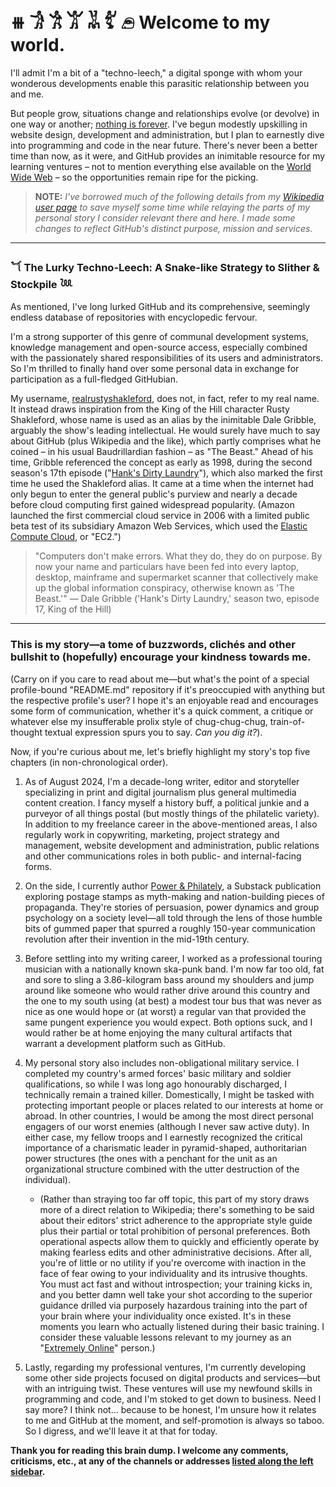 # ⧻ 𓀞 𓀟 𓀠 𓀡 𓀤 𓂉 Welcome to my world.

I'll admit I'm a bit of a "techno-leech," a digital sponge with whom your wonderous developments enable this parasitic relationship between you and me.

But people grow, situations change and relationships evolve (or devolve) in one way or another; [nothing is forever](https://www.youtube.com/watch?v=S_TdhhrUrv8). I've begun modestly upskilling in website design, development and administration, but I plan to earnestly dive into programming and code in the near future. There's never been a better time than now, as it were, and GitHub provides an inimitable resource for my learning ventures – not to mention everything else available on the [World Wide Web](https://rationalwiki.org/wiki/Internet#.22Internet.22_vs._.22World_Wide_Web.22) – so the opportunities remain ripe for the picking.

> **NOTE:** *I've borrowed much of the following details from my [Wikipedia user page](https://en.wikipedia.org/wiki/User:Real_Rusty_Shakleford) to save myself some time while relaying the parts of my personal story I consider relevant there and here. I made some changes to reflect GitHub's distinct purpose, mission and services.*

---

### 𓆔 The Lurky Techno-Leech: A Snake-like Strategy to Slither & Stockpile 𓆙

As mentioned, I've long lurked GitHub and its comprehensive, seemingly endless database of repositories with encyclopedic fervour.

I'm a strong supporter of this genre of communal development systems, knowledge management and open-source access, especially combined with the passionately shared responsibilities of its users and administrators. So I'm thrilled to finally hand over some personal data in exchange for participation as a full-fledged GitHubian.

My username, [realrustyshakleford](https://github.com/realrustyshakleford), does not, in fact, refer to my real name. It instead draws inspiration from the King of the Hill character Rusty Shakleford, whose name is used as an alias by the inimitable Dale Gribble, arguably the show's leading intellectual. He would surely have much to say about GitHub (plus Wikipedia and the like), which partly comprises what he coined – in his usual Baudrillardian fashion – as "The Beast." Ahead of his time, Gribble referenced the concept as early as 1998, during the second season's 17th episode ("[Hank's Dirty Laundry](https://kingofthehill.fandom.com/wiki/Hank%27s_Dirty_Laundry)"), which also marked the first time he used the Shakleford alias. It came at a time when the internet had only begun to enter the general public's purview and nearly a decade before cloud computing first gained widespread popularity. (Amazon launched the first commercial cloud service in 2006 with a limited public beta test of its subsidiary Amazon Web Services, which used the [Elastic Compute Cloud](https://en.wikipedia.org/wiki/Amazon_Elastic_Compute_Cloud), or "EC2.")

> "Computers don't make errors. What they do, they do on purpose. By now your name and particulars have been fed into every laptop, desktop, mainframe and supermarket scanner that collectively make up the global information conspiracy, otherwise known as 'The Beast.'" — Dale Gribble ('Hank's Dirty Laundry,' season two, episode 17, King of the Hill)

---

### This is my story—a tome of buzzwords, clichés and other bullshit to (hopefully) encourage your kindness towards me.

(Carry on if you care to read about me—but what's the point of a special profile-bound "README.md" repository if it's preoccupied with anything but the respective profile's user? I hope it's an enjoyable read and encourages some form of communication, whether it's a quick comment, a critique or whatever else my insufferable prolix style of chug-chug-chug, train-of-thought textual expression spurs you to say. *Can you dig it?*).

Now, if you're curious about me, let's briefly highlight my story's top five chapters (in non-chronological order).

1. As of August 2024, I'm a decade-long writer, editor and storyteller specializing in print and digital journalism plus general multimedia content creation. I fancy myself a history buff, a political junkie and a purveyor of all things postal (but mostly things of the philatelic variety). In addition to my freelance career in the above-mentioned areas, I also regularly work in copywriting, marketing, project strategy and management, website development and administration, public relations and other communications roles in both public- and internal-facing forms.

2. On the side, I currently author [Power & Philately](https://powerandphilately.substack.com), a Substack publication exploring postage stamps as myth-making and nation-building pieces of propaganda. They're stories of persuasion, power dynamics and group psychology on a society level—all told through the lens of those humble bits of gummed paper that spurred a roughly 150-year communication revolution after their invention in the mid-19th century.

3. Before settling into my writing career, I worked as a professional touring musician with a nationally known ska-punk band. I'm now far too old, fat and sore to sling a 3.86-kilogram bass around my shoulders and jump around like someone who would rather drive around this country and the one to my south using (at best) a modest tour bus that was never as nice as one would hope or (at worst) a regular van that provided the same pungent experience you would expect. Both options suck, and I would rather be at home enjoying the many cultural artifacts that warrant a development platform such as GitHub.

4. My personal story also includes non-obligational military service. I completed my country's armed forces' basic military and soldier qualifications, so while I was long ago honourably discharged, I technically remain a trained killer. Domestically, I might be tasked with protecting important people or places related to our interests at home or abroad. In other countries, I would be among the most direct personal engagers of our worst enemies (although I never saw active duty). In either case, my fellow troops and I earnestly recognized the critical importance of a charismatic leader in pyramid-shaped, authoritarian power structures (the ones with a penchant for the unit as an organizational structure combined with the utter destruction of the individual).
   - (Rather than straying too far off topic, this part of my story draws more of a direct relation to Wikipedia; there's something to be said about their editors' strict adherence to the appropriate style guide plus their partial or total prohibition of personal preferences. Both operational aspects allow them to quickly and efficiently operate by making fearless edits and other administrative decisions. After all, you're of little or no utility if you're overcome with inaction in the face of fear owing to your individuality and its intrusive thoughts. You must act fast and without introspection; your training kicks in, and you better damn well take your shot according to the superior guidance drilled via purposely hazardous training into the part of your brain where your individuality once existed. It's in these moments you learn who actually listened during their basic training. I consider these valuable lessons relevant to my journey as an "[Extremely Online](https://en.wikipedia.org/wiki/Extremely_online)" person.)

5. Lastly, regarding my professional ventures, I'm currently developing some other side projects focused on digital products and services—but with an intriguing twist. These ventures will use my newfound skills in programming and code, and I'm stoked to get down to business. Need I say more? I think not... because to be honest, I'm unsure how it relates to me and GitHub at the moment, and self-promotion is always so taboo. So I digress, and we'll leave it at that for today.

**Thank you for reading this brain dump. I welcome any comments, criticisms, etc., at any of the channels or addresses [listed along the left sidebar](https://github.com/realrustyshakleford#:~:text=Power%20%26%20Philately,sludgefactorysleepyhouse).**

<!--
**realrustyshakleford/realrustyshakleford** is a 'special' repository because its 'README.md' (this file) appears on your GitHub profile.
